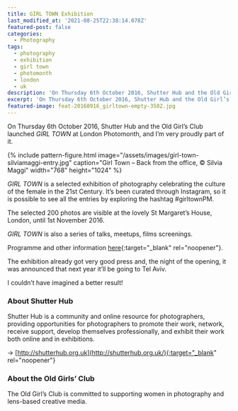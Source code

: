 ```yaml
---
title: GIRL TOWN Exhibition
last_modified_at: '2021-08-25T22:38:14.078Z'
featured-post: false
categories:
  - Photography
tags:
  - photography
  - exhibition
  - girl town
  - photomonth
  - london
  - uk
description: 'On Thursday 6th October 2016, Shutter Hub and the Old Girl’s Club launched GIRL TOWN at London Photomonth, and I’m proudly part of it.'
excerpt: 'On Thursday 6th October 2016, Shutter Hub and the Old Girl’s Club launched GIRL TOWN at London Photomonth, and I’m proudly part of it.'
featured-image: feat-20160916_girltown-empty-3502.jpg
---
```

On Thursday 6th October 2016, Shutter Hub and the Old Girl’s Club launched _GIRL TOWN_ at London Photomonth, and I’m very proudly part of it.

{% include pattern-figure.html image="/assets/images/girl-town-silviamaggi-entry.jpg" caption="Girl Town – Back from the office, &copy; Silvia Maggi" width="768" height="1024" %}

_GIRL TOWN_ is a selected exhibition of photography celebrating the culture of the female in the 21st Century. It’s been curated through Instagram, so it is possible to see all the entries by exploring the hashtag #girltownPM.

The selected 200 photos are visible at the lovely St Margaret’s House, London, until 1st November 2016.

_GIRL TOWN_ is also a series of talks, meetups, films screenings.

Programme and other information [here](http://shutterhub.org.uk/blog/girltownpm){:target="_blank" rel="noopener"}.

The exhibition already got very good press and, the night of the opening, it was announced that next year it’ll be going to Tel Aviv.

I couldn’t have imagined a better result!

### About Shutter Hub

Shutter Hub is a community and online resource for photographers, providing opportunities for photographers to promote their work, network, receive support, develop themselves professionally, and exhibit their work both online and in exhibitions.

&rarr; [http://shutterhub.org.uk](http://shutterhub.org.uk/){:target="_blank" rel="noopener"}

### About the Old Girls’ Club

The Old Girl’s Club is committed to supporting women in photography and lens-based creative media.
